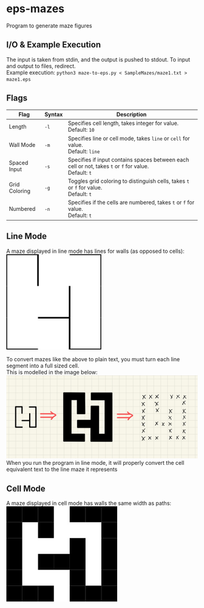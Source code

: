 # eps-mazes
Program to generate maze figures

## I/O & Example Execution
The input is taken from stdin, and the output is pushed to stdout. To input and output to files, redirect.\
Example execution:
`python3 maze-to-eps.py < SampleMazes/maze1.txt > maze1.eps`

## Flags
| Flag | Syntax | Description |
| --- | --- | --- |
| Length | `-l` | Specifies cell length, takes integer for value.<br />Default: `10` |
| Wall Mode | `-m` | Specifies line or cell mode, takes `line` or `cell` for value.<br />Default: `line` |
| Spaced Input  | `-s` | Specifies if input contains spaces between each cell or not, takes `t` or `f` for value.<br />Default: `t`|
| Grid Coloring | `-g` | Toggles grid coloring to distinguish cells, takes `t` or `f` for value.<br />Default: `t`|
| Numbered | `-n` | Specifies if the cells are numbered, takes `t` or `f` for value.<br />Default: `t`|

## Line Mode
A maze displayed in line mode has lines for walls (as opposed to cells):\
![Error loading line mode image](/ReadmeAssets/line-mode.jpg)

To convert mazes like the above to plain text,
you must turn each line segment into a full sized cell.\
This is modelled in the image below:
![Error Loading Image](/ReadmeAssets/wall-to-cell.jpg)
When you run the program in line mode, it will properly convert the cell equivalent text to the line maze it represents

## Cell Mode
A maze displayed in cell mode has walls the same width as paths:\
![Error loading cell mode image](/ReadmeAssets/cell-mode.jpg)
